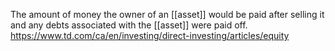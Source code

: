 The amount of money the owner of an [[asset]] would be paid after selling it and any debts associated with the [[asset]] were paid off.
https://www.td.com/ca/en/investing/direct-investing/articles/equity